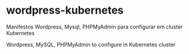 # wordpress-kubernetes
Manifestos Wordpress, Mysql, PHPMyAdmin para configurar em cluster Kubernetes

Wordpress, MySQL, PHPMyAdmin to configure in Kubernetes cluster
